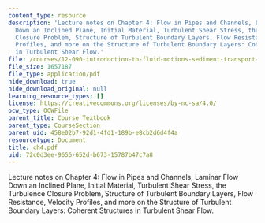 ```yaml
---
content_type: resource
description: 'Lecture notes on Chapter 4: Flow in Pipes and Channels, Laminar Flow
  Down an Inclined Plane, Initial Material, Turbulent Shear Stress, the Turbulence
  Closure Problem, Structure of Turbulent Boundary Layers, Flow Resistance, Velocity
  Profiles, and more on the Structure of Turbulent Boundary Layers: Coherent Structures
  in Turbulent Shear Flow.'
file: /courses/12-090-introduction-to-fluid-motions-sediment-transport-and-current-generated-sedimentary-structures-fall-2006/72c0d3ee9656652db67315787b47c7a8_ch4.pdf
file_size: 1657187
file_type: application/pdf
hide_download: true
hide_download_original: null
learning_resource_types: []
license: https://creativecommons.org/licenses/by-nc-sa/4.0/
ocw_type: OCWFile
parent_title: Course Textbook
parent_type: CourseSection
parent_uid: 458e02b7-92d1-4fd1-189b-e8cb2d6d4f4a
resourcetype: Document
title: ch4.pdf
uid: 72c0d3ee-9656-652d-b673-15787b47c7a8
---
```

Lecture notes on Chapter 4: Flow in Pipes and Channels, Laminar Flow Down an Inclined Plane, Initial Material, Turbulent Shear Stress, the Turbulence Closure Problem, Structure of Turbulent Boundary Layers, Flow Resistance, Velocity Profiles, and more on the Structure of Turbulent Boundary Layers: Coherent Structures in Turbulent Shear Flow.